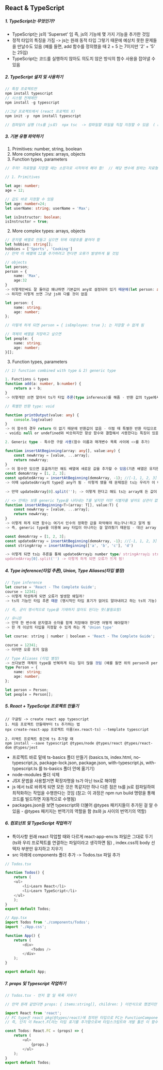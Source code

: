 ## React & TypeScript

##### 1. TypeScript는 무엇인가? 

- TypeScript는 js의 'Superset' 임 즉, js의 기능에 몇 가지 기능을 추가한 것임
- 정적 타입의 특징을 가짐  -> js는 원래 동적 타입 그렇기 때문에 예상치 못한 문제들을 만날수도 있음 (예를 들면, add 함수를 정의했을 때 2 + 5 는 7이지만 '2' + '5' 는 25임) 
- TypeScript는  코드를 실행하지 않아도 의도치 않은 방식의 함수 사용을 잡아낼 수 있음 



##### 2. TypeScript 설치 및 사용하기

```typescript
// 특정 프로젝트만  
npm install typescript  
// 시스템 전체에만  
npm install -g typescript  

//그냥 프로젝트에서 (react 프로젝트 X)
npm init -y  npm install typescript 

// 컴파일러 실행 (ts를 js로)  npx tsc  -> 컴파일할 파일을 직접 지정할 수 있음  ( npx tsc with-typescript.ts )
```





##### 3. 기본 유형 파악하기 

1) Primitives: number, string, boolean 
2) More complex types: arrays, objects 
3) Function types, parameters

```typescript
// 주의! 자료형을 지정할 때는 소문자로 시작하게 해야 함!  // 해당 변수에 원하는 자료형을 지정할 수 있음 

// 1. Primitives 

let age: number; 
age = 12;

// 값도 바로 지정할 수 있음 
let age: number=24;  
let userName: string; userName = 'Max';

let isInstructor: boolean;  
isInstructor = true; 


```

2. More complex types: arrays, objects 

```typescript
// 문자열 배열로 만들고 싶으면 뒤에 대괄호를 붙여야 함  
let hobbies: string[];
hobbies = ['Sports', 'Cooking'] 
// 만약 이 배열에 12를 추가하려고 한다면 오류가 발생하게 될 것임

// objects 
let person; 
person = {
    name: 'Max',
    age:32
} 
-> 이렇게만써도 잘 돌아감 왜냐하면 기본값이 any로 설정되어 있기 때문에(let person: any)
-> 하지만 이렇게 쓰면 그냥 js와 다를 것이 없음 

let person: {
    name: string; 
    age: number; 
};

// 이렇게 하게 되면 person = { isEmployee: true }; 는 저장할 수 없게 됨

// 객체의 배열을 저장하고 싶으면 
let people: {
    name: string;
    age: number; 
}[]; 
```

3. Function types, parameters 

```typescript
// 1) function combined with type & 2) generic type

1. Functions & types 
function add(a: number, b:number) {
    return a + b; 
} 
-> 이렇게만 쓰면 알아서 ts가 타입 추론(type inference)를 해줌 - 반환 값의 type에서 추론해줌 function add(a: number b: number): number 

// 특별한 반환 type: void 

function printOutput(value: any) {
    console.log(value) 
} 
-> 이 함수의 경우 return 이 없기 때문에 반환값이 없음 - 이럴 때 특별한 반환 타입으로 나타나는데 그게 'void'임 
- void는 null or undefined와 비슷하지만 항상 함수와 결합해서 사용한다는 특징이 있음

2. Generic type - 특수한 구문 사용(함수 이름과 매개변수 목록 사이에 <>를 추가)

function insertAtBeginning(array: any[], value:any) {
    const newArray = [value, ...array];
    return newArray;
} 
-> 이 함수만 있으면 호출하기만 해도 배열에 새로운 값을 추가할 수 있음(기존 배열은 유지한 상태)
const demoArray = [1, 2, 3]; 
const updatedArray = insertAtBeginning(demoArray, -1); //[-1, 1, 2, 3] 
-> 이때 updatedArray의 type은 any가 됨 - 이렇게 됐을 때 문제점은 ts는 우리가 이 배열에 추가한 게 숫자라는 것을 알 수가 없음 
 
-> 만약 updatedArray[0].split(''); -> 이렇게 한다고 해도 ts는 array에 든 값이 숫자인지 문자열인지 알 수 없기 때문에 오류가 발생하지 않음 -> 이를 위한 것이 Generic 함수! 

// <> 안에는 보통 generic Type을 나타내는 T를 넣지만 어떤 식별자를 넣어도 상관이 없음 
function insertAtBeginning<T>(array: T[], value:T) {
    const newArray = [value, ...array];
    return newArray;
} 
-> 이렇게 하게 되면 함수는 여기서 인수의 정확한 값을 파악해야 하는구나!하고 알게 됨 
-> 즉, generic type을 이용해 any 타입이 아니라는 걸 알려줬기 때문임 - 대신 array 배열과 value 값이 같은 타입을 가져야 한다는 걸 알려줌 

const demoArray = [1, 2, 3];
const updatedArray = insertAtBeginning(demoArray, -1); //[-1, 1, 2, 3] 
const stringArray = insertAtBeginning(['a', 'b', 'c'], 'd') 

-> 이렇게 되면 ts는 추론을 통해 updatedArray는 number type/ stringArray는 string type임을 알게 됨 
updatedArray[0].split('') -> 이렇게 하게 되면 오류가 뜨게 됨! 
```



##### 4. Type inference(타입 추론), Union, Type Aliases(타입 별칭) 

```typescript
// Type inference 
let course = 'React - The Complete Guide'; 
course = 12341; 
-> 이렇게 작성하게 되면 오류가 발생함 왜일까?
-> ts의 기능인 타입 추론 때문 (명시적인 타입 표기가 없어도 알아내려고 하는 ts의 기능) 

// 즉, 굳이 명시적으로 type을 기재하지 않아도 된다는 뜻(불필요함) 
```

```typescript
// 유니온 
-> 만약 한 변수에 문자열과 숫자를 함께 저장해야 한다면 어떻게 해야할까? 
-> 한 개 이상의 타입을 지정할 수 있게 하는 게 'Union type' 

let course: string | number | boolean = 'React - The Complete Guide'; 

course = 12341; 
-> 이러면 오류 뜨지 않음 
```

```typescript
// Type Aliases (타입 별칭) 
-> 쓰다보면 객체의 type을 반복하게 되는 일이 많을 것임 (예를 들면 위의 person과 perople 객체) -> 이걸 줄여주기 위한 것이 Type Aliases ('type' keyword 사용) 
type Person = {
    name: string; 
    age: number; 
}; 

let person = Person; 
let people = Person[]; 
```



##### 5. React + TypeScript 프로젝트 만들기 

```
// 구글링 -> create react app typescript 
1. 처음 프로젝트 만들때부터 ts 추가하는 법
npx create-react-app 프로젝트 이름(ex.react-ts) --template typescript 

2. 리액트 프로젝트 중간에 ts 추가할 때 
npm install --save typescript @types/node @types/react @types/react-dom @types/jest 
```

- 프로젝트 바로 밑에 ts-basics 폴더 만들기 (basics.ts, index.html, no-typescript.js, package-lock.json, package.json, with-typescript.js, with-typescript.ts 를 ts-basics 폴더 안에 옮기기)  
- node-modules 폴더 삭제 
- JSX 문법을 사용할거면 확장자명을 ts가 아닌 tsx로 해야함 
- js 에서 ts로 바뀌게 되면 모든 것은 똑같지만 하나 다른 점은 ts를 js로 컴파일하여 최적화하는 작업을 수행한다는 것임 (참고: 이 과정은 npm run build 명령을 통해 코드를 빌드하면 자동적으로 수행됨)
- packages.json을 보면 typescript와 더불어 @types 패키지들이 추가된 걸 알 수 있음 - @types 패키지는 번역기의 역할을 함 (ts와 js 사이의 번역기의 역할)



##### 6. 컴포넌트 및 TypeScript 작업하기 

- 특이사항 원래 react 작업할 때와 다르게 react-app-env.ts 파일은 그대로 두기(ts와 우리 프로젝트를 연결하는 파일이라고 생각하면 됨) , index.css의 body 선택자 부분만 유지하고 지우기
- src 아래에 components 폴더 추가 -> Todos.tsx 파일 추가 

```typescript
// Todos.tsx

function Todos() {
	return (
	<ul>
		<li>Learn React</li>
		<li>Learn TypeScript</li>
	</ul>
	); 
}
export default Todos; 

// App.tsx 
import Todos from './components/Todos'; 
import './App.css';

function App() {
	return (
		<div>
			<Todos />
		</div>
	);
}

export default App; 
```



##### 7. props 및 Typescript 작업하기 

```typescript
// Todos.tsx - 먼저 할 일 목록 지우기 

// 만약 원래 같았다면 props: { items:string[], children: } 이런식으로 했겠지만 props 이기 때문에 children 이 존재해서 이런 방식을 쓸 수 없음 -> 이 때 Generic type을 쓰면 됨! 

import React from 'react'; 
// FC type은 react pkg(@types/react)에 정의된 타입으로 FC는 FunctionComponent라는 타입임 
// 즉, 단지 이 React.FC라는 타입 표기를 추가함으로써 타입스크립트와 개발 툴은 이 함수가 받는 값이 props 객체라는 걸 이해하게 됨

const Todos: React.FC = (props) => {
	return (
		<ul>
			{props.}
		</ul>
	); 
}
export default Todos; 
```

